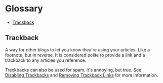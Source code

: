 # Glossary

* [Trackback](http://www.s9y.org/215.html#A2)

## Trackback

A way for other blogs to let you know they're using your articles. Like a footnote, but in reverse. It is considered polite to provide a link and a trackback to any articles you reference.

Trackbacks can also be used for spam. It's annoying, but true. See [Disabling Trackbacks](http://www.s9y.org/216.html) and [Removing Trackback Links](http://www.s9y.org/214.html) for more information.

